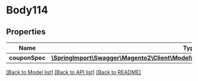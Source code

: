 # Body114

## Properties
Name | Type | Description | Notes
------------ | ------------- | ------------- | -------------
**couponSpec** | [**\SpringImport\Swagger\Magento2\Client\Model\SalesRuleDataCouponGenerationSpecInterface**](SalesRuleDataCouponGenerationSpecInterface.md) |  | 

[[Back to Model list]](../README.md#documentation-for-models) [[Back to API list]](../README.md#documentation-for-api-endpoints) [[Back to README]](../README.md)



